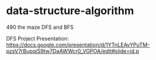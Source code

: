 # data-structure-algorithm
490 the maze DFS and BFS

DFS Project Presentation: https://docs.google.com/presentation/d/1YTnLEAvYPuTM-pzsV7rBupqjS9tw7DaAWWcr0_VGPOA/edit#slide=id.p  
